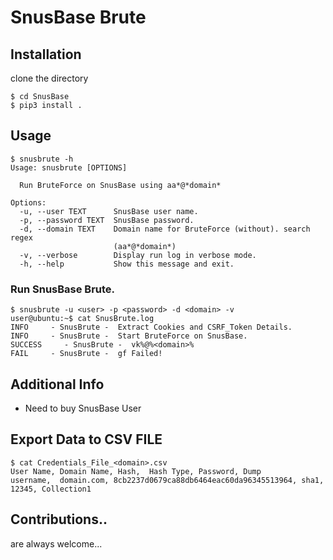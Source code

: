 SnusBase Brute 
=====

## Installation

clone the directory

```shell
$ cd SnusBase
$ pip3 install .

```


## Usage

```shell
$ snusbrute -h
Usage: snusbrute [OPTIONS]

  Run BruteForce on SnusBase using aa*@*domain*

Options:
  -u, --user TEXT      SnusBase user name.
  -p, --password TEXT  SnusBase password.
  -d, --domain TEXT    Domain name for BruteForce (without). search regex
                       (aa*@*domain*)
  -v, --verbose        Display run log in verbose mode.
  -h, --help           Show this message and exit.

```

### Run SnusBase Brute.

```shell
$ snusbrute -u <user> -p <password> -d <domain> -v
user@ubuntu:~$ cat SnusBrute.log
INFO     - SnusBrute -  Extract Cookies and CSRF_Token Details.
INFO     - SnusBrute -  Start BruteForce on SnusBase.
SUCCESS     - SnusBrute -  vk%@%<domain>%
FAIL     - SnusBrute -  gf Failed!

```



## Additional Info

* Need to buy SnusBase User

## Export Data to CSV FILE
```
$ cat Credentials_File_<domain>.csv
User Name, Domain Name, Hash,  Hash Type, Password, Dump
username,  domain.com, 8cb2237d0679ca88db6464eac60da96345513964, sha1, 12345, Collection1
```

## Contributions..

are always welcome...
